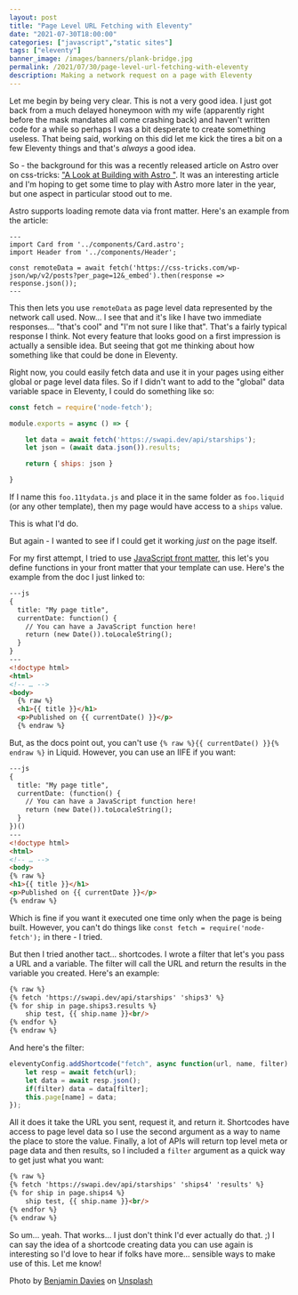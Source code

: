 ```yaml
---
layout: post
title: "Page Level URL Fetching with Eleventy"
date: "2021-07-30T18:00:00"
categories: ["javascript","static sites"]
tags: ["eleventy"]
banner_image: /images/banners/plank-bridge.jpg
permalink: /2021/07/30/page-level-url-fetching-with-eleventy
description: Making a network request on a page with Eleventy
---
```


Let me begin by being very clear. This is not a very good idea. I just got back from a much delayed honeymoon with my wife (apparently right before the mask mandates all come crashing back) and haven't written code for a while so perhaps I was a bit desperate to create something useless. That being said, working on this did let me kick the tires a bit on a few Eleventy things and that's *always* a good idea. 

So - the background for this was a recently released article on Astro over on css-tricks: ["A Look at Building with Astro
"](https://css-tricks.com/a-look-at-building-with-astro/). It was an interesting article and I'm hoping to get some time to play with Astro more later in the year, but one aspect in particular stood out to me.

Astro supports loading remote data via front matter. Here's an example from the article:

```
---
import Card from '../components/Card.astro';
import Header from '../components/Header';

const remoteData = await fetch('https://css-tricks.com/wp-json/wp/v2/posts?per_page=12&_embed').then(response => response.json());
---
```

This then lets you use `remoteData` as page level data represented by the network call used. Now... I see that and it's like I have two immediate responses... "that's cool" and "I'm not sure I like that". That's a fairly typical response I think. Not every feature that looks good on a first impression is actually a sensible idea. But seeing that got me thinking about how something like that could be done in Eleventy.

Right now, you could easily fetch data and use it in your pages using either global or page level data files. So if I didn't want to add to the "global" data variable space in Eleventy, I could do something like so:

```js
const fetch = require('node-fetch');

module.exports = async () => {

	let data = await fetch('https://swapi.dev/api/starships');
	let json = (await data.json()).results;

	return { ships: json }

}
```

If I name this `foo.11tydata.js` and place it in the same folder as `foo.liquid` (or any other template), then my page would have access to a `ships` value. 

This is what I'd do.

But again - I wanted to see if I could get it working *just* on the page itself.

For my first attempt, I tried to use [JavaScript front matter](https://www.11ty.dev/docs/data-frontmatter/#javascript-front-matter), this let's you define functions in your front matter that your template can use. Here's the example from the doc I just linked to:

```html
---js
{
  title: "My page title",
  currentDate: function() {
    // You can have a JavaScript function here!
    return (new Date()).toLocaleString();
  }
}
---
<!doctype html>
<html>
<!-- … -->
<body>
  {% raw %}
  <h1>{{ title }}</h1>
  <p>Published on {{ currentDate() }}</p>
  {% endraw %}
```

But, as the docs point out, you can't use `{% raw %}{{ currentDate() }}{% endraw %}` in Liquid. However, you can use an IIFE if you want:

```html
---js
{
  title: "My page title",
  currentDate: (function() {
    // You can have a JavaScript function here!
    return (new Date()).toLocaleString();
  }
})()
---
<!doctype html>
<html>
<!-- … -->
<body>
{% raw %}
<h1>{{ title }}</h1>
<p>Published on {{ currentDate }}</p>
{% endraw %}
```

Which is fine if you want it executed one time only when the page is being built. However, you can't do things like `const fetch = require('node-fetch');` in there - I tried. 

But then I tried another tact... shortcodes. I wrote a filter that let's you pass a URL and a variable. The filter will call the URL and return the results in the variable you created. Here's an example:

```html
{% raw %}
{% fetch 'https://swapi.dev/api/starships' 'ships3' %}
{% for ship in page.ships3.results %}
    ship test, {{ ship.name }}<br/>
{% endfor %}
{% endraw %}
```

And here's the filter:

```js
eleventyConfig.addShortcode("fetch", async function(url, name, filter) {
    let resp = await fetch(url);
    let data = await resp.json();
    if(filter) data = data[filter];
    this.page[name] = data;
});
```

All it does it take the URL you sent, request it, and return it. Shortcodes have access to page level data so I use the second argument as a way to name the place to store the value. Finally, a lot of APIs will return top level meta or page data and then results, so I included a `filter` argument as a quick way to get just what you want:

```html
{% raw %}
{% fetch 'https://swapi.dev/api/starships' 'ships4' 'results' %}
{% for ship in page.ships4 %}
    ship test, {{ ship.name }}<br/>
{% endfor %}
{% endraw %}
```

So um... yeah. That works... I just don't think I'd ever actually do that. ;) I can say the idea of a shortcode creating data you can use again is interesting so I'd love to hear if folks have more... sensible ways to make use of this. Let me know!

Photo by <a href="https://unsplash.com/@bendavisual?utm_source=unsplash&utm_medium=referral&utm_content=creditCopyText">Benjamin Davies</a> on <a href="https://unsplash.com/s/photos/dangerous?utm_source=unsplash&utm_medium=referral&utm_content=creditCopyText">Unsplash</a>
  
